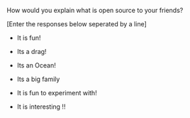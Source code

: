 How would you explain what is open source to your friends?

[Enter the responses below seperated by a line]

- It is fun!

- Its a drag!

- Its an Ocean!

- Its a big family

- It is fun to experiment with!

- It is interesting !!
